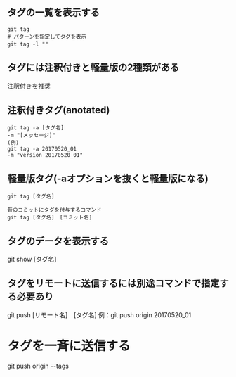 ## タグの一覧を表示する
    git tag 
    # パターンを指定してタグを表示
    git tag -l ""　

## タグには注釈付きと軽量版の2種類がある
注釈付きを推奨

## 注釈付きタグ(anotated)
    git tag -a [タグ名]
    -m "[メッセージ]"
    (例)
    git tag -a 20170520_01
    -m "version 20170520_01"

## 軽量版タグ(-aオプションを抜くと軽量版になる)
    git tag [タグ名]
    
    昔のコミットにタグを付与するコマンド
    git tag [タグ名]　[コミット名]

## タグのデータを表示する
git show [タグ名]

## タグをリモートに送信するには別途コマンドで指定する必要あり
git push [リモート名]　[タグ名]
例：git push origin 20170520_01

# タグを一斉に送信する
git push origin --tags

